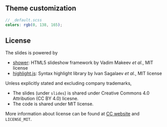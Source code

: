 ## Theme customization

```scss
// _default.scss
colors: rgb(0, 138, 165);
```

## License

The slides is powered by

- [shower]: HTML5 slideshow framework by Vadim Makeev *et al.*, MIT license
- [highlight.js]: Syntax highlight library by Ivan Sagalaev *et al.*, MIT license

Unless explicitly stated and excluding company trademarks,

- The slides (under `slides`) is shared under Creative Commons 4.0 Attribution (CC BY 4.0) licesne.
- The code is shared under MIT license.

More information about license can be found at [CC website][CC-BY-4.0] and `LICENSE_MIT`.

[shower]: https://github.com/shower/shower
[highlight.js]: http://highlightjs.org/
[CC-BY-4.0]: https://creativecommons.org/licenses/by/4.0/
